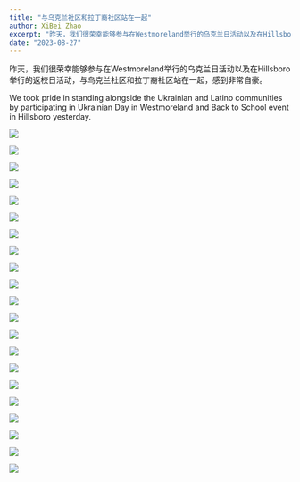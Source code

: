 ```yaml
---
title: "与乌克兰社区和拉丁裔社区站在一起"
author: XiBei Zhao
excerpt: "昨天，我们很荣幸能够参与在Westmoreland举行的乌克兰日活动以及在Hillsboro举行的返校日活动，与乌克兰社区和拉丁裔社区站在一起，感到非常自豪。"
date: "2023-08-27"
---
```


昨天，我们很荣幸能够参与在Westmoreland举行的乌克兰日活动以及在Hillsboro举行的返校日活动，与乌克兰社区和拉丁裔社区站在一起，感到非常自豪。

We took pride in standing alongside the Ukrainian and Latino communities by participating in Ukrainian Day in Westmoreland and Back to School event in Hillsboro yesterday.

![](https://res.cloudinary.com/dhngj18do/image/upload/f_auto,q_auto/v1/images/370569483_287921550539601_6668100340008531317_n)

![](https://res.cloudinary.com/dhngj18do/image/upload/f_auto,q_auto/v1/images/370596156_287921393872950_8618430619340293798_n)

![](https://res.cloudinary.com/dhngj18do/image/upload/f_auto,q_auto/v1/images/370538899_287922120539544_2177815326312774083_n)

![](https://res.cloudinary.com/dhngj18do/image/upload/f_auto,q_auto/v1/images/370145756_287924287205994_4650426853917780508_n)

![](https://res.cloudinary.com/dhngj18do/image/upload/f_auto,q_auto/v1/images/369851384_287922147206208_6427446102597119173_n)

![](https://res.cloudinary.com/dhngj18do/image/upload/f_auto,q_auto/v1/images/369972700_287921383872951_308648115200699578_n)

![](https://res.cloudinary.com/dhngj18do/image/upload/f_auto,q_auto/v1/images/370512070_287921347206288_3997589884065092498_n)

![](https://res.cloudinary.com/dhngj18do/image/upload/f_auto,q_auto/v1/images/370467005_287921513872938_3548382057892601045_n)

![](https://res.cloudinary.com/dhngj18do/image/upload/f_auto,q_auto/v1/images/370430750_287921557206267_8435815972333236336_n)

![](https://res.cloudinary.com/dhngj18do/image/upload/f_auto,q_auto/v1/images/370587540_287921663872923_8530626697011376030_n)

![](https://res.cloudinary.com/dhngj18do/image/upload/f_auto,q_auto/v1/images/370444189_287921780539578_1172536101426100826_n)

![](https://res.cloudinary.com/dhngj18do/image/upload/f_auto,q_auto/v1/images/370435521_287921790539577_5433047103754584618_n)

![](https://res.cloudinary.com/dhngj18do/image/upload/f_auto,q_auto/v1/images/370482034_287922043872885_2659580033996593032_n)

![](https://res.cloudinary.com/dhngj18do/image/upload/f_auto,q_auto/v1/images/370485293_287922193872870_1181237960322184375_n)

![](https://res.cloudinary.com/dhngj18do/image/upload/f_auto,q_auto/v1/images/370481023_287922203872869_3115599091315701888_n)

![](https://res.cloudinary.com/dhngj18do/image/upload/f_auto,q_auto/v1/images/370427833_287922660539490_1862154249413985584_n)

![](https://res.cloudinary.com/dhngj18do/image/upload/f_auto,q_auto/v1/images/370408007_287922640539492_2862838630762195116_n)

![](https://res.cloudinary.com/dhngj18do/image/upload/f_auto,q_auto/v1/images/370439212_287921907206232_4373963875256704060_n)

![](https://res.cloudinary.com/dhngj18do/image/upload/f_auto,q_auto/v1/images/371822847_287921877206235_2804618339096733958_n)

![](https://res.cloudinary.com/dhngj18do/image/upload/f_auto,q_auto/v1/images/370594705_287921857206237_7452105025048896655_n)

![](https://res.cloudinary.com/dhngj18do/image/upload/f_auto,q_auto/v1/images/370587997_287921963872893_8780475839541714919_n)
